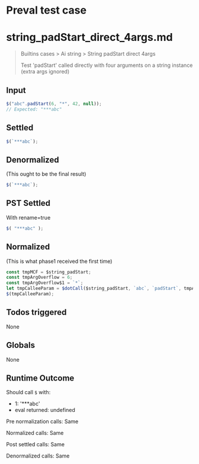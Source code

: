 # Preval test case

# string_padStart_direct_4args.md

> Builtins cases > Ai string > String padStart direct 4args
>
> Test 'padStart' called directly with four arguments on a string instance (extra args ignored)

## Input

`````js filename=intro
$("abc".padStart(6, "*", 42, null));
// Expected: "***abc"
`````


## Settled


`````js filename=intro
$(`***abc`);
`````


## Denormalized
(This ought to be the final result)

`````js filename=intro
$(`***abc`);
`````


## PST Settled
With rename=true

`````js filename=intro
$( "***abc" );
`````


## Normalized
(This is what phase1 received the first time)

`````js filename=intro
const tmpMCF = $string_padStart;
const tmpArgOverflow = 6;
const tmpArgOverflow$1 = `*`;
let tmpCalleeParam = $dotCall($string_padStart, `abc`, `padStart`, tmpArgOverflow, tmpArgOverflow$1);
$(tmpCalleeParam);
`````


## Todos triggered


None


## Globals


None


## Runtime Outcome


Should call `$` with:
 - 1: '***abc'
 - eval returned: undefined

Pre normalization calls: Same

Normalized calls: Same

Post settled calls: Same

Denormalized calls: Same
